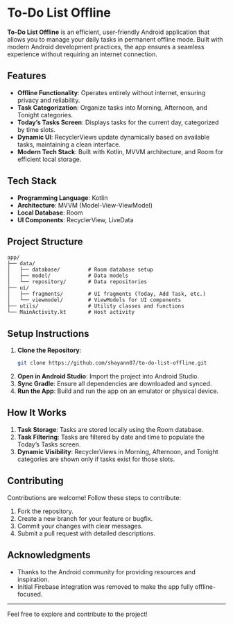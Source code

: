 # To-Do List Offline

**To-Do List Offline** is an efficient, user-friendly Android application that allows you to manage your daily tasks in permanent offline mode. Built with modern Android development practices, the app ensures a seamless experience without requiring an internet connection.

## Features

- **Offline Functionality**: Operates entirely without internet, ensuring privacy and reliability.
- **Task Categorization**: Organize tasks into Morning, Afternoon, and Tonight categories.
- **Today’s Tasks Screen**: Displays tasks for the current day, categorized by time slots.
- **Dynamic UI**: RecyclerViews update dynamically based on available tasks, maintaining a clean interface.
- **Modern Tech Stack**: Built with Kotlin, MVVM architecture, and Room for efficient local storage.

## Tech Stack

- **Programming Language**: Kotlin
- **Architecture**: MVVM (Model-View-ViewModel)
- **Local Database**: Room
- **UI Components**: RecyclerView, LiveData

## Project Structure

```
app/
├── data/
│   ├── database/         # Room database setup
│   ├── model/            # Data models
│   └── repository/       # Data repositories
├── ui/
│   ├── fragments/        # UI fragments (Today, Add Task, etc.)
│   └── viewmodel/        # ViewModels for UI components
├── utils/                # Utility classes and functions
└── MainActivity.kt       # Host activity
```

## Setup Instructions

1. **Clone the Repository**:
   ```bash
   git clone https://github.com/shayann07/to-do-list-offline.git
   ```
2. **Open in Android Studio**: Import the project into Android Studio.
3. **Sync Gradle**: Ensure all dependencies are downloaded and synced.
4. **Run the App**: Build and run the app on an emulator or physical device.

## How It Works

1. **Task Storage**: Tasks are stored locally using the Room database.
2. **Task Filtering**: Tasks are filtered by date and time to populate the Today’s Tasks screen.
3. **Dynamic Visibility**: RecyclerViews in Morning, Afternoon, and Tonight categories are shown only if tasks exist for those slots.

## Contributing

Contributions are welcome! Follow these steps to contribute:

1. Fork the repository.
2. Create a new branch for your feature or bugfix.
3. Commit your changes with clear messages.
4. Submit a pull request with detailed descriptions.

## Acknowledgments

- Thanks to the Android community for providing resources and inspiration.
- Initial Firebase integration was removed to make the app fully offline-focused.

---

Feel free to explore and contribute to the project!
